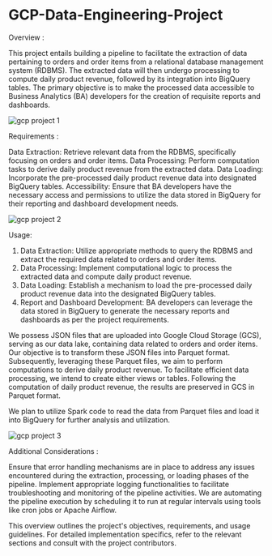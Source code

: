 # GCP-Data-Engineering-Project

Overview :

This project entails building a pipeline to facilitate the extraction of data pertaining to orders and order items from a relational database management system (RDBMS). The extracted data will then undergo processing to compute daily product revenue, followed by its integration into BigQuery tables. The primary objective is to make the processed data accessible to Business Analytics (BA) developers for the creation of requisite reports and dashboards.

![gcp project 1](https://github.com/aakriti-911/GCP-Data-Engineering-Project/assets/165250095/a1d70789-9857-43a4-b88b-09cf12f6925d)

Requirements :

Data Extraction: Retrieve relevant data from the RDBMS, specifically focusing on orders and order items.
Data Processing: Perform computation tasks to derive daily product revenue from the extracted data.
Data Loading: Incorporate the pre-processed daily product revenue data into designated BigQuery tables.
Accessibility: Ensure that BA developers have the necessary access and permissions to utilize the data stored in BigQuery for their reporting and dashboard development needs.

![gcp project 2](https://github.com/aakriti-911/GCP-Data-Engineering-Project/assets/165250095/f70a8c8c-c652-4b1d-b2dc-f7a9d89fe737)

Usage:

1. Data Extraction:
Utilize appropriate methods to query the RDBMS and extract the required data related to orders and order items.
2. Data Processing:
Implement computational logic to process the extracted data and compute daily product revenue.
3. Data Loading:
Establish a mechanism to load the pre-processed daily product revenue data into the designated BigQuery tables.
4. Report and Dashboard Development:
BA developers can leverage the data stored in BigQuery to generate the necessary reports and dashboards as per the project requirements.

We possess JSON files that are uploaded into Google Cloud Storage (GCS), serving as our data lake, containing data related to orders and order items. Our objective is to transform these JSON files into Parquet format. Subsequently, leveraging these Parquet files, we aim to perform computations to derive daily product revenue. To facilitate efficient data processing, we intend to create either views or tables. Following the computation of daily product revenue, the results are preserved in GCS in Parquet format.

We plan to utilize Spark code to read the data from Parquet files and load it into BigQuery for further analysis and utilization.

![gcp project 3](https://github.com/aakriti-911/GCP-Data-Engineering-Project/assets/165250095/8ae96022-4d58-4796-8cb0-a16f8145f13c)

Additional Considerations :

Ensure that error handling mechanisms are in place to address any issues encountered during the extraction, processing, or loading phases of the pipeline.
Implement appropriate logging functionalities to facilitate troubleshooting and monitoring of the pipeline activities.
We are automating the pipeline execution by scheduling it to run at regular intervals using tools like cron jobs or Apache Airflow.

This overview outlines the project's objectives, requirements, and usage guidelines. For detailed implementation specifics, refer to the relevant sections and consult with the project contributors.


